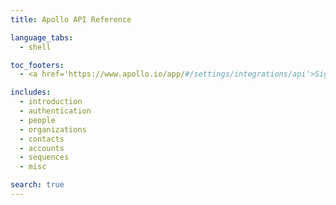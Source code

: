 ```yaml
---
title: Apollo API Reference

language_tabs:
  - shell

toc_footers:
  - <a href='https://www.apollo.io/app/#/settings/integrations/api'>Sign Up for an API Key</a>

includes:
  - introduction
  - authentication
  - people
  - organizations
  - contacts
  - accounts
  - sequences
  - misc

search: true
---
```



